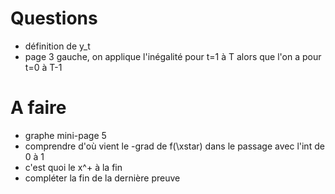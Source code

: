 # Questions

- définition de y_t
- page 3 gauche, on applique l'inégalité pour t=1 à T alors que l'on a pour t=0 à T-1

# A faire
- graphe mini-page 5
- comprendre d'où vient le -grad de f(\xstar) dans le passage avec l'int de 0 à 1
- c'est quoi le x^+ à la fin
- compléter la fin de la dernière preuve
